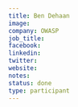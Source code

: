 ```yaml
---
title: Ben Dehaan
image: 
company: OWASP
job_title:  
facebook:
linkedin: 
twitter: 
website:
notes:
status: done
type: participant
---
```

